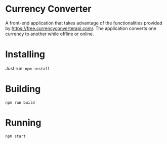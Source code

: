 # Currency Converter
A front-end application that takes advantage of the functionalities provided by https://free.currencyconverterapi.com/. The application converts one currency to another while offline or online.

# Installing
Just run:
`npm install`

# Building
`npm run build`

# Running
`npm start`
